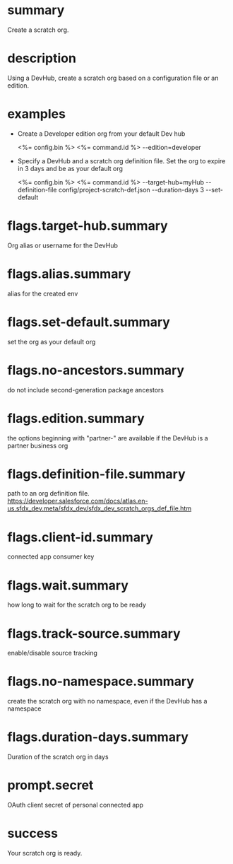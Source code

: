 # summary

Create a scratch org.

# description

Using a DevHub, create a scratch org based on a configuration file or an edition.

# examples

- Create a Developer edition org from your default Dev hub

  <%= config.bin %> <%= command.id %> --edition=developer

- Specify a DevHub and a scratch org definition file. Set the org to expire in 3 days and be as your default org

  <%= config.bin %> <%= command.id %> --target-hub=myHub --definition-file config/project-scratch-def.json --duration-days 3 --set-default

# flags.target-hub.summary

Org alias or username for the DevHub

# flags.alias.summary

alias for the created env

# flags.set-default.summary

set the org as your default org

# flags.no-ancestors.summary

do not include second-generation package ancestors

# flags.edition.summary

the options beginning with "partner-" are available if the DevHub is a partner business org

# flags.definition-file.summary

path to an org definition file. <https://developer.salesforce.com/docs/atlas.en-us.sfdx_dev.meta/sfdx_dev/sfdx_dev_scratch_orgs_def_file.htm>

# flags.client-id.summary

connected app consumer key

# flags.wait.summary

how long to wait for the scratch org to be ready

# flags.track-source.summary

enable/disable source tracking

# flags.no-namespace.summary

create the scratch org with no namespace, even if the DevHub has a namespace

# flags.duration-days.summary

Duration of the scratch org in days

# prompt.secret

OAuth client secret of personal connected app

# success

Your scratch org is ready.
